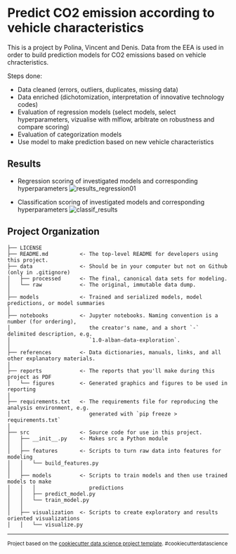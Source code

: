 Predict CO2 emission according to vehicle characteristics
==============================

This is a project by Polina, Vincent and Denis.
Data from the EEA is used in order to build prediction models for CO2 emissions based on vehicle chracteristics.

Steps done:
* Data cleaned (errors, outliers, duplicates, missing data)
* Data enriched (dichotomization, interpretation of innovative technology codes)
* Evaluation of regression models (select models, select hyperparameters, vizualise with mlflow, arbitrate on robustness and compare scoring)
* Evaluation of categorization models
* Use model to make prediction based on new vehicle characteristics

Results
-------
* Regression scoring of investigated models and corresponding hyperparameters
![results_regression01](https://github.com/user-attachments/assets/5f128c32-77d3-43db-aea1-3f6b02ac539d)

* Classification scoring of investigated models and corresponding hyperparameters
![classif_results](https://github.com/user-attachments/assets/b49c4906-9e05-4bc5-af07-26c2643e96cc)


Project Organization
------------

    ├── LICENSE
    ├── README.md          <- The top-level README for developers using this project.
    ├── data               <- Should be in your computer but not on Github (only in .gitignore)
    │   ├── processed      <- The final, canonical data sets for modeling.
    │   └── raw            <- The original, immutable data dump.
    │
    ├── models             <- Trained and serialized models, model predictions, or model summaries
    │
    ├── notebooks          <- Jupyter notebooks. Naming convention is a number (for ordering),
    │                         the creator's name, and a short `-` delimited description, e.g.
    │                         `1.0-alban-data-exploration`.
    │
    ├── references         <- Data dictionaries, manuals, links, and all other explanatory materials.
    │
    ├── reports            <- The reports that you'll make during this project as PDF
    │   └── figures        <- Generated graphics and figures to be used in reporting
    │
    ├── requirements.txt   <- The requirements file for reproducing the analysis environment, e.g.
    │                         generated with `pip freeze > requirements.txt`
    │
    ├── src                <- Source code for use in this project.
    │   ├── __init__.py    <- Makes src a Python module
    │   │
    │   ├── features       <- Scripts to turn raw data into features for modeling
    │   │   └── build_features.py
    │   │
    │   ├── models         <- Scripts to train models and then use trained models to make
    │   │   │                 predictions
    │   │   ├── predict_model.py
    │   │   └── train_model.py
    │   │
    │   ├── visualization  <- Scripts to create exploratory and results oriented visualizations
    │   │   └── visualize.py

--------

<p><small>Project based on the <a target="_blank" href="https://drivendata.github.io/cookiecutter-data-science/">cookiecutter data science project template</a>. #cookiecutterdatascience</small></p>

